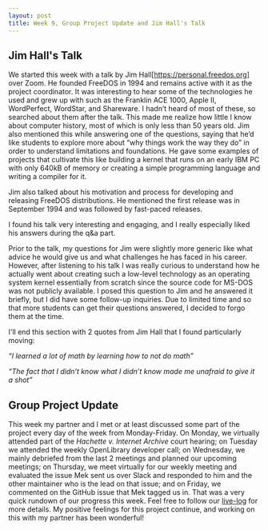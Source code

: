 ```yaml
---
layout: post
title: Week 9, Group Project Update and Jim Hall's Talk 
---
```


## Jim Hall's Talk 

We started this week with a talk by Jim Hall[https://personal.freedos.org] over Zoom. 
He founded FreeDOS in 1994 and remains active with it as the project coordinator.  It was interesting to hear some of the technologies he used and grew up with such as the Franklin ACE 1000, Apple II, WordPerfect, WordStar, and Shareware. I hadn’t heard of most of these, so searched about them after the talk. This made me realize how little I know about computer history, most of which is only less than 50 years old. Jim also mentioned this while answering one of the questions, saying that he’d like students to explore more about “why things work the way they do” in order to understand limitations and foundations. He gave some examples of projects that cultivate this like building a kernel that runs on an early IBM PC with only 640kB of memory or creating a simple programming language and writing a compiler for it. 

Jim also talked about his motivation and process for developing and releasing FreeDOS distributions. He mentioned the first release was in September 1994 and was followed by fast-paced releases. 

I found his talk very interesting and engaging, and I really especially liked his answers during the q&a part. 

<!--more-->

Prior to the talk, my questions for Jim were slightly more generic like what advice he would give us and what challenges he has faced in his career. However, after listening to his talk I was really curious to understand how he actually went about creating such a low-level technology as an operating system kernel essentially from scratch since the source code for MS-DOS was not publicly available. I posed this question to Jim and he answered it briefly, but I did have some follow-up inquiries. Due to limited time and so that more students can get their questions answered, I decided to forgo them at the time. 

I'll end this section with 2 quotes from Jim Hall that I found particularly moving:  

*“I learned a lot of math by learning how to not do math”* 

*“The fact that I didn’t know what I didn’t know made me unafraid to give it a shot”* 

## Group Project Update 

This week my partner and I met or at least discussed some part of the project every day of the week from Monday-Friday. On Monday, we virtually attended part of the *Hachette v. Internet Archive* court hearing; on Tuesday we attended the weekly OpenLibrary developer call; on Wednesday, we mainly debriefed from the last 2 meetings and planned our upcoming meetings; on Thursday, we meet virtually for our weekly meeting and evaluated the issue Mek sent us over Slack and responded to him and the other maintainer who is the lead on that issue; and on Friday, we commented on the GitHub issue that Mek tagged us in. That was a very quick rundown of our progress this week. Feel free to follow our [live-log](https://github.com/ossd-s23/wiki/wiki/Group_08_OpenLibrary) for more details. My positive feelings for this project continue, and working on this with my partner has been wonderful! 


<!-- make your blog post: reflect on your group work and the recent invited talk
-->